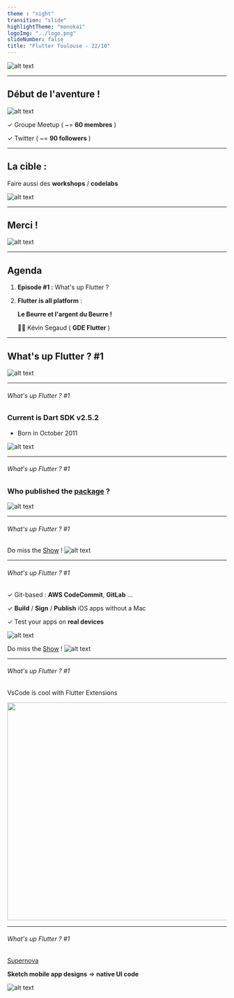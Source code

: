 ```yaml
---
theme : "night"
transition: "slide"
highlightTheme: "monokai"
logoImg: "../logo.png"
slideNumber: false
title: "Flutter Toulouse - 22/10"
---
```


![alt text](../logo.png "Flutter Toulouse")

---

## Début de l'aventure !

![alt text](../fun.gif "fun")

&#x2713; Groupe Meetup ( ~= **60 membres** )

&#x2713;  Twitter  ( ~= **90 followers** )

---

## La cible :

Faire aussi des **workshops** / **codelabs**

![alt text](../workshop.gif)

---

## Merci !

![alt text](../kooloc.jpg "Kooloc")

---

## Agenda 

1. **Episode #1 :** What's up Flutter ? 


2. **Flutter is all platform** : 
    
    **Le Beurre et l'argent du Beurre !**

    👨‍💻 Kévin Segaud ( **GDE Flutter**  )


---

## What's up Flutter ?  #1

![alt text](../wassup.gif "Wassup")

---

###### What's up Flutter ?  #1

### Current is Dart SDK v2.5.2


- Born in October 2011 

![alt text](../dart2.5.2_2.gif "Verified Pub" )

---

###### What's up Flutter ?  #1

### Who published the [package](https://pub.dev/) ?

![alt text](../22_10_verified_pub.png "Verified Pub" )

---

###### What's up Flutter ?  #1

Do miss the [Show](https://www.youtube.com/results?search_query=%23BoringShow) !
![alt text](../boringshow.jpg "Verified Pub" )

---

###### What's up Flutter ?  #1

&#x2713; Git-based : **AWS CodeCommit**, **GitLab** ...

&#x2713;  **Build** / **Sign** / **Publish** iOS apps without a Mac

&#x2713; Test your apps on **real devices**

![alt text](../codemagic.png "Verified Pub" )

Do miss the [Show](https://www.youtube.com/results?search_query=%23BoringShow) !
![alt text](../boringshow.jpg "Verified Pub" )

---

###### What's up Flutter ?  #1

VsCode is cool with Flutter Extensions

<img src="../vscodeflutter.gif" width="800" height="500"></img>

---

###### What's up Flutter ?  #1

[Supernova](https://supernova.io/features/platform-export) 

**Sketch mobile app designs** &#8658;  **native UI code**

![alt text](../supernova-mb-final.png "Verified Pub" )